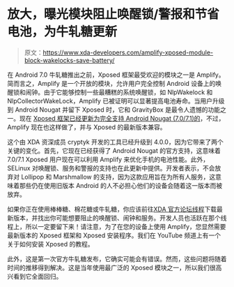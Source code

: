 # 放大，曝光模块阻止唤醒锁/警报和节省电池，为牛轧糖更新

> 原文：<https://www.xda-developers.com/amplify-xposed-module-block-wakelocks-save-battery/>

在 Android 7.0 牛轧糖推出之前，Xposed 框架最受欢迎的模块之一是 Amplify。简而言之，Amplify 是一个开放的模块，允许用户完全控制 Android 设备上的唤醒锁和闹钟。由于它能够控制一些最糟糕的系统唤醒锁，如 NlpWakelock 和 NlpCollectorWakeLock，Amplify 已被证明可以显著提高电池寿命。当用户升级到 Android Nougat 并留下 Xposed 时，它和 GravityBox 是最令人遗憾的功能之一。现在 [Xposed 框架已经更新为完全支持 Android Nougat (7.0/7.1)的](https://www.xda-developers.com/official-xposed-framework-android-nougat/)，不过，Amplify 现在也这样做了，并与 Xposed 的最新版本兼容。

这个由 XDA 资深成员 cryptyk 开发的工具已经升级到 4.0.0，因为它带来了两个关键的变化。首先，它现在已经获得了 Android Nougat 的官方支持，这意味着 7.0/7.1 Xposed 用户现在可以利用 Amplify 来优化手机的电池性能。此外，SELinux 对唤醒锁、服务和警报的支持也在此更新中提供。开发者表示，不会放弃对 Lollipop 和 Marshmallow 的支持，因为这款应用旨在为所有人服务，这意味着那些仍在使用旧版本 Android 的人不必担心他们的设备会随着这一版本而被放弃。

如果你正在使用棒棒糖、棉花糖或牛轧糖，你应该前往[XDA 官方论坛线程](https://forum.xda-developers.com/showpost.php?p=74244791&postcount=7715)下载最新版本，并找出你可能想要阻止的唤醒锁、闹钟和服务。开发人员也活跃在那个线程上，所以一定要留下来！请注意，为了在您的设备上使用 Amplify，您显然需要最新版本的 Xposed 框架和 Xposed 安装程序。我们在 YouTube 频道上有一个关于如何安装 Xposed 的教程。

此外，这是第一次官方牛轧糖发布，它确实可能会有错误。然而，这些问题将随着时间的推移得到解决。这是当年使用最广泛的 Xposed 模块之一，所以我们很高兴看到它全面回归。